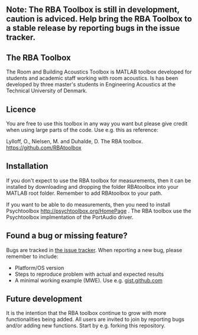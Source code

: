 ## Note: The RBA Toolbox is still in development, caution is adviced. Help bring the RBA Toolbox to a stable release by reporting bugs in the issue tracker. 

The RBA Toolbox
---------------

The Room and Building Acoustics Toolbox is MATLAB toolbox developed for students and academic staff 
working with room acoustics. Is has been developed by three master's students in Engineering Acoustics at the Technical
University of Denmark.

Licence
-------

You are free to use this toolbox in any way you want but please give credit when using large parts of the code. Use e.g. 
this as reference:

Lylloff, O., Nielsen, M. and Duhalde, D. The RBA toolbox. https://github.com/RBAtoolbox

Installation
-------------

If you don't expect to use the RBA toolbox for measurements, then it can be installed by downloading and dropping the 
folder RBAtoolbox into your MATLAB root folder. Remember to add RBAtoolbox to your path.

If you want to be able to do measurements, then you need to install Psychtoolbox http://psychtoolbox.org/HomePage . The RBA
toolbox use the Psychtoolbox implmentation of the PortAudio driver.

Found a bug or missing feature?
-------------------------------

Bugs are tracked in [the issue tracker](https://github.com/RBAtoolbox/rbatoolbox/issues). 
When reporting a new bug, please remember to include:

* Platform/OS version
* Steps to reproduce problem with actual and expected results
* A minimal working example (MWE). Use e.g. [gist.github.com](https://gist.github.com)

Future development
-------------------

It is the intention that the RBA toolbox continue to grow with more functionalities being added. All users are invited 
to join by reporting bugs and/or adding new functions. Start by e.g. forking this repository.



